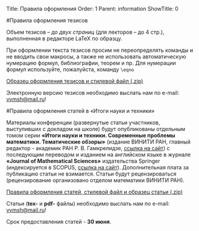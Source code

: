Title: Правила оформления
Order: 1
Parent: information
ShowTitle: 0

#Правила оформления тезисов

Объем тезисов – *до двух страниц* (для лекторов – до 4 стр.), выполненная в редакторе LaTeX по образцу.

При оформлении текста тезисов просим не переопределять команды и не вводить свои макросы, а также не использовать автоматическую нумерацию формул, библиографии, теорем и пр. Для нумерации формул используйте, пожалуйста, команду `\eqno`

[Образец оформления тезисов и стилевой файл (.zip)](files/tezis.zip)

Электронную версию тезисов необходимо выслать нам по e-mail: [vvmsh@mail.ru](mailto:vvmsh@mail.ru)!

#Правила оформления статей в «Итоги науки и техники»

Материалы конференции (развернутые статьи участников, выступивших с докладом на школе) будут опубликованы отдельным томом серии **«Итоги науки и техники. Современные проблемы математики. Тематические обзоры»** (издание ВИНИТИ РАН, главный редактор - академик РАН Р. В. Гамкрелидзе, [ссылка на сайт](http://www.mathnet.ru/php/journal.phtml?jrnid=into&option_lang=rus)) с последующим переводом и изданием на английском языке в журнале **«Journal of Mathematical Sciences»** издательства Springer (индексируется в SCOPUS, [ссылка на сайт](http://link.springer.com/journal/10958)). Дополнительная плата за публикацию статьи не взимается. Статьи будут рецензироваться (рецензирование организовано отделом математики ВИНИТИ РАН).

[Правила оформления статей, стилевой файл и образец статьи (.zip)](files/Итоги-Правила.zip)

Статьи (**tex-** и **pdf-** файлы) необходимо выслать нам по e-mail: [vvmsh@mail.ru](mailto:vvmsh@mail.ru)!

Срок предоставления статей - **30 июня**.
